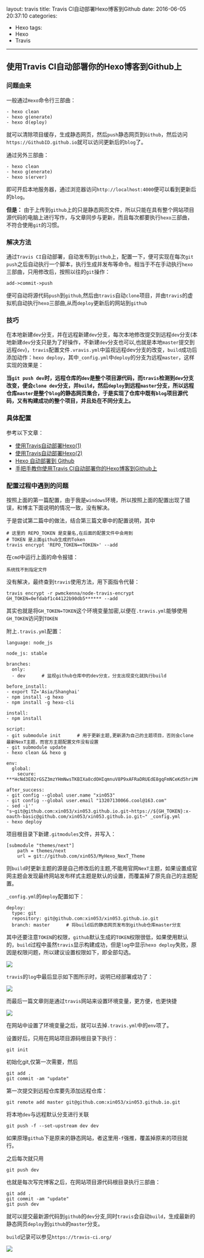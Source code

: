 layout: travis
title: Travis CI自动部署Hexo博客到Github
date: 2016-06-05 20:37:10
categories: 
- Hexo
tags:
- Hexo
- Travis
---

## 使用Travis CI自动部署你的Hexo博客到Github上
### 问题由来
一般通过`Hexo`命令行三部曲：

	- hexo clean
	- hexo g(enerate)
	- hexo d(eploy)
就可以清除项目缓存，生成静态网页，然后`push`静态网页到`Github`，然后访问`https://GithubID.github.io`就可以访问更新后的`blog`了。

通过另外三部曲：

	- hexo clean
	- hexo g(enerate)
	- hexo s(erver)
即可开启本地服务器，通过浏览器访问`http://localhost:4000`便可以看到更新后的`blog`。

<!-- more -->

**但是：** 由于上传到`github`上的只是静态网页文件，所以只能在具有整个网站项目源代码的电脑上进行写作，与文章同步与更新，而且每次都要执行`hexo`三部曲，不符合使用`git`的习惯。

### 解决方法
通过`Travis CI`自动部署，自动发布到`github`上，配置一下，便可实现在每次`git push`之后自动执行一个脚本，执行生成并发布等命令。相当于不在手动执行`hexo`三部曲，只用修改后，按照以往的`git`操作：

	add->commit->push

便可自动将源代码`push`到`github`,然后由`travis`自动`clone`项目，并由`travis`的虚拟机自动执行`hexo`三部曲,从而`deploy`更新后的网站到`github`

### 技巧
在本地新建`dev`分支，并在远程新建`dev`分支，每次本地修改提交到远程`dev`分支(本地新建`dev`分支只是为了好操作，不新建`dev`分支也可以,也就是本地`master`提交到远程`dev`)，`travis`配置文件`.vravis.yml`中监视远程dev分支的改变，`build`成功后添加动作：`hexo deploy`，其中`_config.yml`中`deploy`的分支为远程`master`，这样实现的效果是：

**当`git push dev`时，远程仓库的`dev`是整个项目源代码，而`travis`检测到`dev`分支改变，便会`clone dev`分支，并`build`，然后`deploy`到远程`master`分支，所以远程仓库`master`是整个`blog`的静态网页集合，于是实现了仓库中既有`blog`项目源代码，又有构建成功的整个项目，并且处在不同分支上。**

### 具体配置
参考以下文章：

- [使用Travis自动部署Hexo(1)](http://www.jianshu.com/p/7f05b452fd3a "使用Travis自动部署Hexo(1)")
- [使用Travis自动部署Hexo(2)](http://www.jianshu.com/p/fff7b3384f46 "使用Travis自动部署Hexo(2)")
- [Hexo 自动部署到 Github](http://www.tuicool.com/articles/AZf2Yzb "Hexo 自动部署到 Github")
- [手把手教你使用Travis CI自动部署你的Hexo博客到Github上](http://www.2cto.com/kf/201605/505702.html "手把手教你使用Travis CI自动部署你的Hexo博客到Github上")

### 配置过程中遇到的问题
按照上面的第一篇配置，由于我是`windows`环境，所以按照上面的配置出现了错误，和博主下面说明的情况一致，没有解决。

于是尝试第二篇中的做法，结合第三篇文章中的配置说明，其中

    # 这里的 REPO_TOKEN 是变量名,在后面的配置文件中会用到
    # TOKEN 是上面github生成的Token
    travis encrypt 'REPO_TOKEN=<TOKEN>' --add

在`cmd`中运行上面的命令报错：

	系统找不到指定文件

没有解决，最终查到`travis`使用方法，用下面指令代替：

    travis encrypt -r pwmckenna/node-travis-encrypt GH_TOKEN=0efdabf1c44122b90db5****** --add

其实也就是将`GH_TOKEN=TOKEN`这个环境变量加密,以便在`.travis.yml`能够使用`GH_TOKEN`访问到`TOKEN`

附上`.travis.yml`配置：

    language: node_js

    node_js: stable

    branches:
      only:
      - dev      # 监视github仓库中的dev分支，分支出现变化就执行build

    before_install:
    - export TZ='Asia/Shanghai'
    - npm install -g hexo
    - npm install -g hexo-cli

    install:
    - npm install

    script:
    - git submodule init      # 用于更新主题,更新源为自己的主题项目，否则会clone最新NexT主题，而官方主题配置文件没有设置
    - git submodule update
    - hexo clean && hexo g

    env:
      global:
        secure: ***HcNd3E02rGSZ3mzYHmNwsTKBIXa8cdOHIqmnuV8P9xAFRaDRUEdE8gqFmNCeKd5hriM64sO5BGU/szI7Q2uJNhUgDg0Rw/UZMbZCei5Pf112qzDpbb/ok1PUU9Q282sI1YVf8poBUvMHmoHLOMayR25IjIysb5aE+8kpipDbReU=

    after_success:
    - git config --global user.name "xin053"
    - git config --global user.email "13207130066.cool@163.com"
    - sed -i'' "s~git@github.com:xin053/xin053.github.io.git~https://${GH_TOKEN}:x-oauth-basic@github.com/xin053/xin053.github.io.git~" _config.yml
    - hexo deploy

项目根目录下新建`.gitmodules`文件，并写入：

    [submodule "themes/next"]
        path = themes/next
        url = git://github.com/xin053/MyHexo_NexT_Theme

则`build`时更新主题的源是自己修改后的主题,不能用官网`NexT`主题，如果设置成官网主题会发现最终网站发布样式主题是默认的设置，而覆盖掉了原先自己的主题配置。

`_config.yml`的`deploy`配置如下：

    deploy:
      type: git
      repository: git@github.com:xin053/xin053.github.io.git
      branch: master      # 将build后的静态网页发布到github仓库master分支

其中还要注意`TOKEN`的权限，`github`默认生成的`TOKEN`权限很低，如果使用默认的，`build`过程中虽然`travis`显示构建成功，但是`log`中显示`hexo deploy`失败，原因是权限问题，所以建议设置权限如下，即全部勾选。

![](http://i.imgur.com/HaFgkwf.png)

`travis`的`log`中最后显示如下图所示时，说明已经部署成功了：

![](http://i.imgur.com/47CPLk0.png)

而最后一篇文章则是通过`travis`网站来设置环境变量，更方便，也更快捷

![](http://i.imgur.com/MoGZ0UC.png)

在网站中设置了环境变量之后，就可以去掉`.travis.yml`中的`env`项了。

设置好后，只用在网站项目源码根目录下执行：

    git init

初始化git,仅第一次需要，然后

    git add .
    git commit -am "update"

第一次提交到远程仓库要先添加远程仓库：

    git remote add master git@github.com:xin053/xin053.github.io.git

将本地`dev`与远程默认分支进行关联

    git push -f --set-upstream dev dev

如果原理`github`下是原来的静态网站，者这里用`-f`强推，覆盖掉原来的项目就行。

之后每次就只用

    git push dev

也就是每次写完博客之后，在网站项目源代码根目录执行三部曲：

    git add .
    git commit -am "update"
    git push dev

就可以提交最新源代码到`github`的`dev`分支,同时`travis`会自动`build`，生成最新的静态网页`deploy`到`github`的`master`分支。

`build`记录可以参见`https://travis-ci.org/`

![](http://i.imgur.com/yEmpXuC.png)